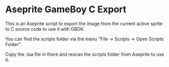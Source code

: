 Aseprite GameBoy C Export
=========================

This is an Aseprite script to export the image from the current active
sprite to C source code to use it with GBDK.

You can find the scripts folder via the menu
"File -> Scripts -> Open Scripts Folder".

Copy the .lua file in there and rescan the scripts folder from Aseprite
to use it.
